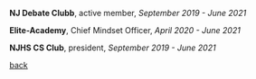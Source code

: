 **NJ Debate Clubb**, active member, *September 2019 - June 2021*

**Elite-Academy**, Chief Mindset Officer, *April 2020 - June 2021*

**NJHS CS Club**, president, *September 2019 - June 2021*

[back](https://chaoqi-liu.github.io/experience/overview)
